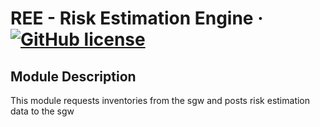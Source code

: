 # REE - Risk Estimation Engine &middot; [![GitHub license](https://img.shields.io/badge/license-LGPLv3-blue.svg)](./LICENSE)

## Module Description

This module requests inventories from the sgw and posts risk estimation data to the sgw